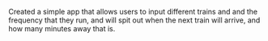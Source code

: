 Created a simple app that allows users to input different trains and and the frequency that they run, and will spit out when the next train will arrive, and how many minutes away that is.
